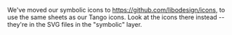 We've moved our symbolic icons to https://github.com/libodesign/icons, to use the same sheets as our Tango icons.
Look at the icons there instead -- they're in the SVG files in the "symbolic" layer.
